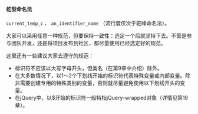#### 蛇型命名法

`current_temp_c` 、 `an_identifier_name` （流行度仅次于驼峰命名法）。

大家可以采用任意一种规范，但要保持一致性：选定一个后就坚持下去。不管是参与团队开发，还是将项目发布到社区，都尽量使用已经选定好的规范。

这里还有一些建议大家去遵守的规范：

+ 标识符不应该以大写字母开头，但类名（在第9章中介绍）除外。
+ 在大多数情况下，以1～2个下划线开始的标识符代表特殊变量或内部变量。除非需要创建专用的特殊类别的变量，否则就尽量避免使用以下划线开头的变量。
+ 在jQuery中，以$开始的标识符一般特指jQuery-wrapped对象（详情见第19章）。

